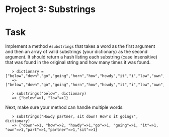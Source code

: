 # Project 3: Substrings

# Task
Implement a method ``` #substrings ``` that takes a word as the first argument and then an array of valid substrings (your dictionary) as the second argument. It should return a hash listing each substring (case insensitive) that was found in the original string and how many times it was found.

```
   > dictionary = ["below","down","go","going","horn","how","howdy","it","i","low","own","part","partner","sit"]
   => ["below","down","go","going","horn","how","howdy","it","i","low","own","part","partner","sit"]

```
```
   > substrings("below", dictionary)
   => {"below"=>1, "low"=>1}

```
Next, make sure your method can handle multiple words:

```
   > substrings("Howdy partner, sit down! How's it going?", dictionary)
   => {"down"=>1, "how"=>2, "howdy"=>1,"go"=>1, "going"=>1, "it"=>1, "own"=>1,"part"=>1,"partner"=>1,"sit"=>1}

```
